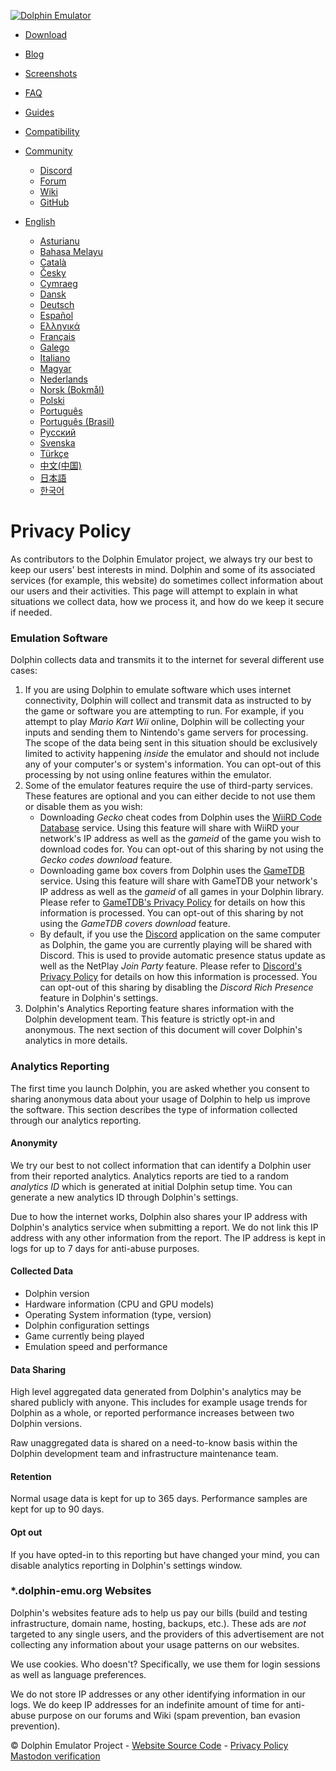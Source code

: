 [![Dolphin Emulator](https://dolphin-emu.org/m/static/img/logo.72ba8e6312af.png)](https://dolphin-emu.org/)

* [Download](https://dolphin-emu.org/download/)
* [Blog](https://dolphin-emu.org/blog/)
* [Screenshots](https://dolphin-emu.org/media/)
* [FAQ](https://dolphin-emu.org/docs/faq/)
* [Guides](https://dolphin-emu.org/docs/guides/)
* [Compatibility](https://dolphin-emu.org/compat/)
* [Community](#)
    * [Discord](https://discord.dolphin-emu.org/)
    * [Forum](https://forums.dolphin-emu.org/)
    * [Wiki](https://wiki.dolphin-emu.org/)
    * [GitHub](https://github.com/dolphin-emu/dolphin)

* [English](#)
    * [Asturianu](https://ast.dolphin-emu.org/docs/privacy/?nocr=true)
    * [Bahasa Melayu](https://ms.dolphin-emu.org/docs/privacy/?nocr=true)
    * [Català](https://ca.dolphin-emu.org/docs/privacy/?nocr=true)
    * [Česky](https://cs.dolphin-emu.org/docs/privacy/?nocr=true)
    * [Cymraeg](https://cy.dolphin-emu.org/docs/privacy/?nocr=true)
    * [Dansk](https://da.dolphin-emu.org/docs/privacy/?nocr=true)
    * [Deutsch](https://de.dolphin-emu.org/docs/privacy/?nocr=true)
    * [Español](https://es.dolphin-emu.org/docs/privacy/?nocr=true)
    * [Ελληνικά](https://el.dolphin-emu.org/docs/privacy/?nocr=true)
    * [Français](https://fr.dolphin-emu.org/docs/privacy/?nocr=true)
    * [Galego](https://gl.dolphin-emu.org/docs/privacy/?nocr=true)
    * [Italiano](https://it.dolphin-emu.org/docs/privacy/?nocr=true)
    * [Magyar](https://hu.dolphin-emu.org/docs/privacy/?nocr=true)
    * [Nederlands](https://nl.dolphin-emu.org/docs/privacy/?nocr=true)
    * [Norsk (Bokmål)](https://nb.dolphin-emu.org/docs/privacy/?nocr=true)
    * [Polski](https://pl.dolphin-emu.org/docs/privacy/?nocr=true)
    * [Português](https://pt.dolphin-emu.org/docs/privacy/?nocr=true)
    * [Português (Brasil)](https://br.dolphin-emu.org/docs/privacy/?nocr=true)
    * [Русский](https://ru.dolphin-emu.org/docs/privacy/?nocr=true)
    * [Svenska](https://sv.dolphin-emu.org/docs/privacy/?nocr=true)
    * [Türkçe](https://tr.dolphin-emu.org/docs/privacy/?nocr=true)
    * [中文(中国)](https://cn.dolphin-emu.org/docs/privacy/?nocr=true)
    * [日本語](https://ja.dolphin-emu.org/docs/privacy/?nocr=true)
    * [한국어](https://ko.dolphin-emu.org/docs/privacy/?nocr=true)

Privacy Policy
==============

As contributors to the Dolphin Emulator project, we always try our best to keep our users' best interests in mind. Dolphin and some of its associated services (for example, this website) do sometimes collect information about our users and their activities. This page will attempt to explain in what situations we collect data, how we process it, and how do we keep it secure if needed.

### Emulation Software

Dolphin collects data and transmits it to the internet for several different use cases:

1. If you are using Dolphin to emulate software which uses internet connectivity, Dolphin will collect and transmit data as instructed to by the game or software you are attempting to run. For example, if you attempt to play _Mario Kart Wii_ online, Dolphin will be collecting your inputs and sending them to Nintendo's game servers for processing. The scope of the data being sent in this situation should be exclusively limited to activity happening _inside_ the emulator and should not include any of your computer's or system's information. You can opt-out of this processing by not using online features within the emulator.
2. Some of the emulator features require the use of third-party services. These features are optional and you can either decide to not use them or disable them as you wish:
    * Downloading _Gecko_ cheat codes from Dolphin uses the [WiiRD Code Database](https://geckocodes.org/) service. Using this feature will share with WiiRD your network's IP address as well as the _gameid_ of the game you wish to download codes for. You can opt-out of this sharing by not using the _Gecko codes download_ feature.
    * Downloading game box covers from Dolphin uses the [GameTDB](https://www.gametdb.com/) service. Using this feature will share with GameTDB your network's IP address as well as the _gameid_ of all games in your Dolphin library. Please refer to [GameTDB's Privacy Policy](https://www.gametdb.com/Main/Legal) for details on how this information is processed. You can opt-out of this sharing by not using the _GameTDB covers download_ feature.
    * By default, if you use the [Discord](https://discordapp.com/) application on the same computer as Dolphin, the game you are currently playing will be shared with Discord. This is used to provide automatic presence status update as well as the NetPlay _Join Party_ feature. Please refer to [Discord's Privacy Policy](https://discordapp.com/privacy) for details on how this information is processed. You can opt-out of this sharing by disabling the _Discord Rich Presence_ feature in Dolphin's settings.
3. Dolphin's Analytics Reporting feature shares information with the Dolphin development team. This feature is strictly opt-in and anonymous. The next section of this document will cover Dolphin's analytics in more details.

### Analytics Reporting

The first time you launch Dolphin, you are asked whether you consent to sharing anonymous data about your usage of Dolphin to help us improve the software. This section describes the type of information collected through our analytics reporting.

#### Anonymity

We try our best to not collect information that can identify a Dolphin user from their reported analytics. Analytics reports are tied to a random _analytics ID_ which is generated at initial Dolphin setup time. You can generate a new analytics ID through Dolphin's settings.

Due to how the internet works, Dolphin also shares your IP address with Dolphin's analytics service when submitting a report. We do not link this IP address with any other information from the report. The IP address is kept in logs for up to 7 days for anti-abuse purposes.

#### Collected Data

* Dolphin version
* Hardware information (CPU and GPU models)
* Operating System information (type, version)
* Dolphin configuration settings
* Game currently being played
* Emulation speed and performance

#### Data Sharing

High level aggregated data generated from Dolphin's analytics may be shared publicly with anyone. This includes for example usage trends for Dolphin as a whole, or reported performance increases between two Dolphin versions.

Raw unaggregated data is shared on a need-to-know basis within the Dolphin development team and infrastructure maintenance team.

#### Retention

Normal usage data is kept for up to 365 days. Performance samples are kept for up to 90 days.

#### Opt out

If you have opted-in to this reporting but have changed your mind, you can disable analytics reporting in Dolphin's settings window.

### \*.dolphin-emu.org Websites

Dolphin's websites feature ads to help us pay our bills (build and testing infrastructure, domain name, hosting, backups, etc.). These ads are _not_ targeted to any single users, and the providers of this advertisement are not collecting any information about your usage patterns on our websites.

We use cookies. Who doesn't? Specifically, we use them for login sessions as well as language preferences.

We do not store IP addresses or any other identifying information in our logs. We do keep IP addresses for an indefinite amount of time for anti-abuse purpose on our forums and Wiki (spam prevention, ban evasion prevention).

© Dolphin Emulator Project - [Website Source Code](https://github.com/dolphin-emu/www) - [Privacy Policy](https://dolphin-emu.org/docs/privacy/) [Mastodon verification](https://social.dolphin-emu.org/@dolphin)
